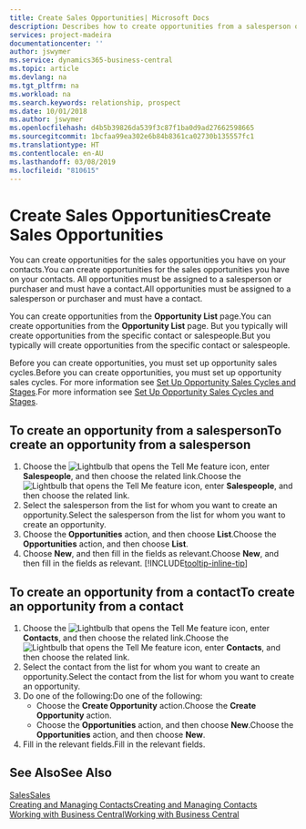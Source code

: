 ```yaml
---
title: Create Sales Opportunities| Microsoft Docs
description: Describes how to create opportunities from a salesperson or a contact in Business Central.
services: project-madeira
documentationcenter: ''
author: jswymer
ms.service: dynamics365-business-central
ms.topic: article
ms.devlang: na
ms.tgt_pltfrm: na
ms.workload: na
ms.search.keywords: relationship, prospect
ms.date: 10/01/2018
ms.author: jswymer
ms.openlocfilehash: d4b5b39826da539f3c87f1ba0d9ad27662598665
ms.sourcegitcommit: 1bcfaa99ea302e6b84b8361ca02730b135557fc1
ms.translationtype: HT
ms.contentlocale: en-AU
ms.lasthandoff: 03/08/2019
ms.locfileid: "810615"
---
```

# <a name="create-sales-opportunities"></a><span data-ttu-id="489ca-103">Create Sales Opportunities</span><span class="sxs-lookup"><span data-stu-id="489ca-103">Create Sales Opportunities</span></span>
<span data-ttu-id="489ca-104">You can create opportunities for the sales opportunities you have on your contacts.</span><span class="sxs-lookup"><span data-stu-id="489ca-104">You can create opportunities for the sales opportunities you have on your contacts.</span></span> <span data-ttu-id="489ca-105">All opportunities must be assigned to a salesperson or purchaser and must have a contact.</span><span class="sxs-lookup"><span data-stu-id="489ca-105">All opportunities must be assigned to a salesperson or purchaser and must have a contact.</span></span>

<span data-ttu-id="489ca-106">You can create opportunities from the **Opportunity List** page.</span><span class="sxs-lookup"><span data-stu-id="489ca-106">You can create opportunities from the **Opportunity List** page.</span></span> <span data-ttu-id="489ca-107">But you typically will create opportunities from the specific contact or salespeople.</span><span class="sxs-lookup"><span data-stu-id="489ca-107">But you typically will create opportunities from the specific contact or salespeople.</span></span>

<span data-ttu-id="489ca-108">Before you can create opportunities, you must set up opportunity sales cycles.</span><span class="sxs-lookup"><span data-stu-id="489ca-108">Before you can create opportunities, you must set up opportunity sales cycles.</span></span> <span data-ttu-id="489ca-109">For more information see [Set Up Opportunity Sales Cycles and Stages](marketing-how-setup-opportunity-sales-cycles-stages.md).</span><span class="sxs-lookup"><span data-stu-id="489ca-109">For more information see [Set Up Opportunity Sales Cycles and Stages](marketing-how-setup-opportunity-sales-cycles-stages.md).</span></span>

## <a name="to-create-an-opportunity-from-a-salesperson"></a><span data-ttu-id="489ca-110">To create an opportunity from a salesperson</span><span class="sxs-lookup"><span data-stu-id="489ca-110">To create an opportunity from a salesperson</span></span>
1. <span data-ttu-id="489ca-111">Choose the ![Lightbulb that opens the Tell Me feature](media/ui-search/search_small.png "Tell me what you want to do") icon, enter **Salespeople**, and then choose the related link.</span><span class="sxs-lookup"><span data-stu-id="489ca-111">Choose the ![Lightbulb that opens the Tell Me feature](media/ui-search/search_small.png "Tell me what you want to do") icon, enter **Salespeople**, and then choose the related link.</span></span>
2. <span data-ttu-id="489ca-112">Select the salesperson from the list for whom you want to create an opportunity.</span><span class="sxs-lookup"><span data-stu-id="489ca-112">Select the salesperson from the list for whom you want to create an opportunity.</span></span>
3. <span data-ttu-id="489ca-113">Choose the **Opportunities** action, and then choose **List**.</span><span class="sxs-lookup"><span data-stu-id="489ca-113">Choose the **Opportunities** action, and then choose **List**.</span></span>
4. <span data-ttu-id="489ca-114">Choose **New**, and then fill in the fields as relevant.</span><span class="sxs-lookup"><span data-stu-id="489ca-114">Choose **New**, and then fill in the fields as relevant.</span></span> [!INCLUDE[tooltip-inline-tip](includes/tooltip-inline-tip_md.md)]  



## <a name="to-create-an-opportunity-from-a-contact"></a><span data-ttu-id="489ca-115">To create an opportunity from a contact</span><span class="sxs-lookup"><span data-stu-id="489ca-115">To create an opportunity from a contact</span></span>
1. <span data-ttu-id="489ca-116">Choose the ![Lightbulb that opens the Tell Me feature](media/ui-search/search_small.png "Tell me what you want to do") icon, enter **Contacts**, and then choose the related link.</span><span class="sxs-lookup"><span data-stu-id="489ca-116">Choose the ![Lightbulb that opens the Tell Me feature](media/ui-search/search_small.png "Tell me what you want to do") icon, enter **Contacts**, and then choose the related link.</span></span>
2. <span data-ttu-id="489ca-117">Select the contact from the list for whom you want to create an opportunity.</span><span class="sxs-lookup"><span data-stu-id="489ca-117">Select the contact from the list for whom you want to create an opportunity.</span></span>
3. <span data-ttu-id="489ca-118">Do one of the following:</span><span class="sxs-lookup"><span data-stu-id="489ca-118">Do one of the following:</span></span>
   * <span data-ttu-id="489ca-119">Choose the **Create Opportunity** action.</span><span class="sxs-lookup"><span data-stu-id="489ca-119">Choose the **Create Opportunity** action.</span></span>
   * <span data-ttu-id="489ca-120">Choose the  **Opportunities** action, and then choose **New**.</span><span class="sxs-lookup"><span data-stu-id="489ca-120">Choose the  **Opportunities** action, and then choose **New**.</span></span>
4. <span data-ttu-id="489ca-121">Fill in the relevant fields.</span><span class="sxs-lookup"><span data-stu-id="489ca-121">Fill in the relevant fields.</span></span>

## <a name="see-also"></a><span data-ttu-id="489ca-122">See Also</span><span class="sxs-lookup"><span data-stu-id="489ca-122">See Also</span></span>
[<span data-ttu-id="489ca-123">Sales</span><span class="sxs-lookup"><span data-stu-id="489ca-123">Sales</span></span>](sales-manage-sales.md)  
[<span data-ttu-id="489ca-124">Creating and Managing Contacts</span><span class="sxs-lookup"><span data-stu-id="489ca-124">Creating and Managing Contacts</span></span>](marketing-contacts.md)  
[<span data-ttu-id="489ca-125">Working with Business Central</span><span class="sxs-lookup"><span data-stu-id="489ca-125">Working with Business Central</span></span>](ui-work-product.md)

